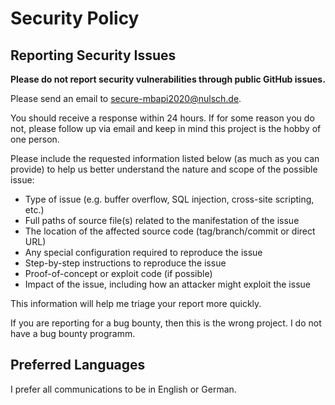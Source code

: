 # Security Policy

## Reporting Security Issues

**Please do not report security vulnerabilities through public GitHub issues.**

Please send an email to [secure-mbapi2020@nulsch.de](mailto:secure-mbapi2020@nulsch.de). 

You should receive a response within 24 hours. If for some reason you do not, please follow up via email and keep in mind this project is the hobby of one person.

Please include the requested information listed below (as much as you can provide) to help us better understand the nature and scope of the possible issue:

  * Type of issue (e.g. buffer overflow, SQL injection, cross-site scripting, etc.)
  * Full paths of source file(s) related to the manifestation of the issue
  * The location of the affected source code (tag/branch/commit or direct URL)
  * Any special configuration required to reproduce the issue
  * Step-by-step instructions to reproduce the issue
  * Proof-of-concept or exploit code (if possible)
  * Impact of the issue, including how an attacker might exploit the issue

This information will help me triage your report more quickly.

If you are reporting for a bug bounty, then this is the wrong project. I do not have a bug bounty programm.

## Preferred Languages

I prefer all communications to be in English or German.
